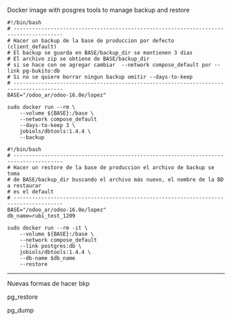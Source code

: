 Docker image with posgres tools to manage backup and restore

    #!/bin/bash
    # --------------------------------------------------------------------------------------
    # Hacer un backup de la base de produccion por defecto (client_default)
    # El backup se guarda en BASE/backup_dir se mantienen 3 dias
    # El archivo zip se obtiene de BASE/backup_dir
    # si se hace con oe agregar cambiar  --network compose_default por --link pg-bukito:db
    # Si no se quiere borrar ningun backup omitir --days-to-keep
    # --------------------------------------------------------------------------------------
    BASE="/odoo_ar/odoo-16.0e/lopez"

    sudo docker run --rm \
        --volume ${BASE}:/base \
        --network compose_default
        --days-to-keep 3 \
        jobiols/dbtools:1.4.4 \
        --backup

    #!/bin/bash
    # --------------------------------------------------------------------------------------
    # Hacer un restore de la base de produccion el archivo de backup se toma
    # de BASE/backup_dir buscando el archivo más nuevo, el nombre de la BD a restaurar
    # es el default
    # --------------------------------------------------------------------------------------
    BASE="/odoo_ar/odoo-16.0e/lopez"
    db_name=rubi_test_1209

    sudo docker run --rm -it \
        --volume ${BASE}:/base \
        --network compose_default
        --link postgres:db \
        jobiols/dbtools:1.4.4 \
        --db-name $db_name
        --restore

--------------------------------

Nuevas formas de hacer bkp

pg_restore

pg_dump

